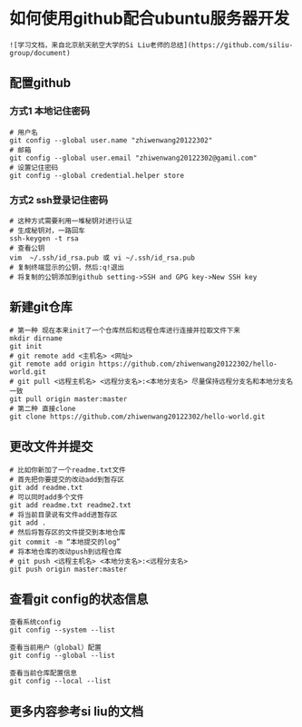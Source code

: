 # 如何使用github配合ubuntu服务器开发
    ![学习文档，来自北京航天航空大学的Si Liu老师的总结](https://github.com/siliu-group/document)

## 配置github
### 方式1 本地记住密码
 
    # 用户名
    git config --global user.name "zhiwenwang20122302"
    # 邮箱
    git config --global user.email "zhiwenwang20122302@gamil.com"
    # 设置记住密码
    git config --global credential.helper store

### 方式2 ssh登录记住密码

    # 这种方式需要利用一堆秘钥对进行认证
    # 生成秘钥对，一路回车
    ssh-keygen -t rsa
    # 查看公钥
    vim  ~/.ssh/id_rsa.pub 或 vi ~/.ssh/id_rsa.pub
    # 复制终端显示的公钥，然后:q!退出
    # 将复制的公钥添加到github setting->SSH and GPG key->New SSH key

## 新建git仓库

    # 第一种 现在本来init了一个仓库然后和远程仓库进行连接并拉取文件下来
    mkdir dirname
    git init
    # git remote add <主机名> <网址>
    git remote add origin https://github.com/zhiwenwang20122302/hello-world.git
    # git pull <远程主机名> <远程分支名>:<本地分支名> 尽量保持远程分支名和本地分支名一致
    git pull origin master:master
    # 第二种 直接clone
    git clone https://github.com/zhiwenwang20122302/hello-world.git

## 更改文件并提交

    # 比如你新加了一个readme.txt文件
    # 首先把你要提交的改动add到暂存区
    git add readme.txt
    # 可以同时add多个文件
    git add readme.txt readme2.txt
    # 将当前目录说有文件add进暂存区
    git add .
    # 然后将暂存区的文件提交到本地仓库
    git commit -m “本地提交的log”
    # 将本地仓库的改动push到远程仓库
    # git push <远程主机名> <本地分支名>:<远程分支名>
    git push origin master:master

## 查看git config的状态信息
    
    查看系统config
    git config --system --list

    查看当前用户（global）配置
    git config --global --list

    查看当前仓库配置信息
    git config --local --list

## 更多内容参考si liu的文档
